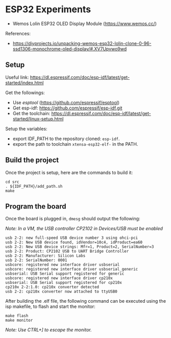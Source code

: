 ESP32 Experiments
=================

- Wemos Lolin ESP32 OLED Display Module (https://www.wemos.cc/)

References:
- https://diyprojects.io/unpacking-wemos-esp32-lolin-clone-0-96-ssd1306-monochrome-oled-display/#.XV7Upvwo9wd


Setup
-----

Useful link: https://dl.espressif.com/doc/esp-idf/latest/get-started/index.html

Get the followings:
- Use _esptool_ (https://github.com/espressif/esptool)
- Get esp-idf: https://github.com/espressif/esp-idf.git
- Get the toolchain: https://dl.espressif.com/doc/esp-idf/latest/get-started/linux-setup.html

Setup the variables:
- export IDF_PATH to the repository cloned: `esp-idf`.
- export the path to toolchain `xtensa-esp32-elf-` in the PATH.

Build the project
-----------------

Once the project is setup, here are the commands to build it:
```
cd src
. ${IDF_PATH}/add_path.sh
make
```

Program the board
-----------------

Once the board is plugged in, `dmesg` should output the following:

_Note: In a VM, the USB controller CP2102 in Devices/USB must be enabled_

```
usb 2-2: new full-speed USB device number 3 using ohci-pci
usb 2-2: New USB device found, idVendor=10c4, idProduct=ea60
usb 2-2: New USB device strings: Mfr=1, Product=2, SerialNumber=3
usb 2-2: Product: CP2102 USB to UART Bridge Controller
usb 2-2: Manufacturer: Silicon Labs
usb 2-2: SerialNumber: 0001
usbcore: registered new interface driver usbserial
usbcore: registered new interface driver usbserial_generic
usbserial: USB Serial support registered for generic
usbcore: registered new interface driver cp210x
usbserial: USB Serial support registered for cp210x
cp210x 2-2:1.0: cp210x converter detected
usb 2-2: cp210x converter now attached to ttyUSB0
```

After building the .elf file, the following command can be executed using the
isp makefile, to flash and start the monitor:
```
make flash
make monitor
```

_Note: Use CTRL+] to escape the monitor._
